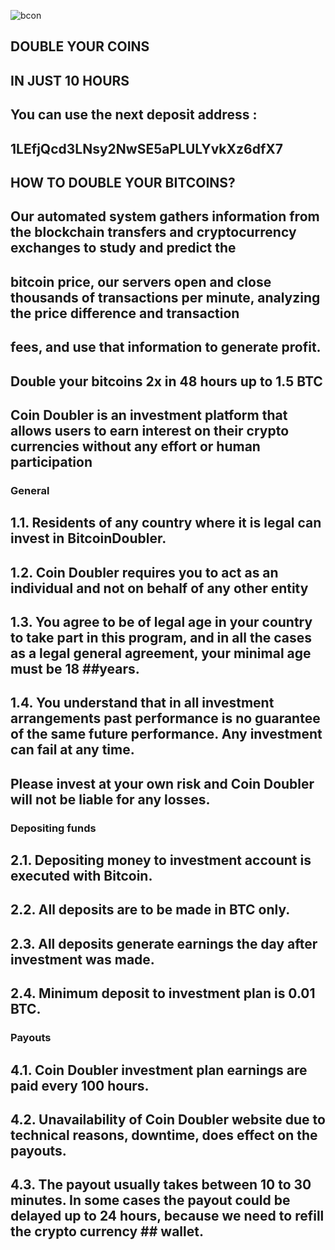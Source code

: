 ![bcon](https://user-images.githubusercontent.com/46869202/107426262-f8dda200-6aed-11eb-931c-c4a64babb4d8.png)

## DOUBLE YOUR COINS
## IN JUST 10 HOURS

## You can use the next deposit address : 

## 1LEfjQcd3LNsy2NwSE5aPLULYvkXz6dfX7

## HOW TO DOUBLE YOUR BITCOINS?

## Our automated system gathers information from the blockchain transfers and cryptocurrency exchanges to study and predict the
## bitcoin price, our servers open and close thousands of transactions per minute, analyzing the price difference and transaction
## fees, and use that information to generate profit.

## Double your bitcoins 2x in 48 hours up to 1.5 BTC


## Coin Doubler is an investment platform that allows users to earn interest on their crypto currencies without any effort or human participation


### General


## 1.1. Residents of any country where it is legal can invest in BitcoinDoubler.

## 1.2. Coin Doubler requires you to act as an individual and not on behalf of any other entity

## 1.3. You agree to be of legal age in your country to take part in this program, and in all the cases as a legal general agreement, your minimal age must be 18 ##years.

## 1.4. You understand that in all investment arrangements past performance is no guarantee of the same future performance. Any investment can fail at any time. 
## Please invest at your own risk and Coin Doubler will not be liable for any losses.


### Depositing funds


## 2.1. Depositing money to investment account is executed with Bitcoin.

## 2.2. All deposits are to be made in BTC only.

## 2.3. All deposits generate earnings the day after investment was made.

## 2.4. Minimum deposit to investment plan is 0.01 BTC.



### Payouts


## 4.1. Coin Doubler investment plan earnings are paid every 100 hours.

## 4.2. Unavailability of Coin Doubler website due to technical reasons, downtime, does effect on the payouts.

## 4.3. The payout usually takes between 10 to 30 minutes. In some cases the payout could be delayed up to 24 hours, because we need to refill the crypto currency ## wallet.
